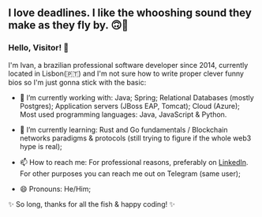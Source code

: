 ## I love deadlines. I like the whooshing sound they make as they fly by. 🙃💨

### Hello, Visitor! 👋

I'm Ivan, a brazilian professional software developer since 2014, currently located in Lisbon(🇵🇹) and I'm not sure how to write proper clever funny bios so I'm just gonna stick with the basic: 

- 🔭 I’m currently working with: Java; Spring; Relational Databases (mostly Postgres); Application servers (JBoss EAP, Tomcat); Cloud (Azure);
Most used programming languages: Java, JavaScript & Python.

- 🌱 I’m currently learning: Rust and Go fundamentals / Blockchain networks paradigms & protocols (still trying to figure if the whole web3 hype is real);

- 📫 How to reach me: For professional reasons, preferably on [LinkedIn](https://www.linkedin.com/in/zucchivan/). For other purposes you can reach me out on Telegram (same user);

- 😄 Pronouns: He/Him;

✨ So long, thanks for all the fish & happy coding! ✨
